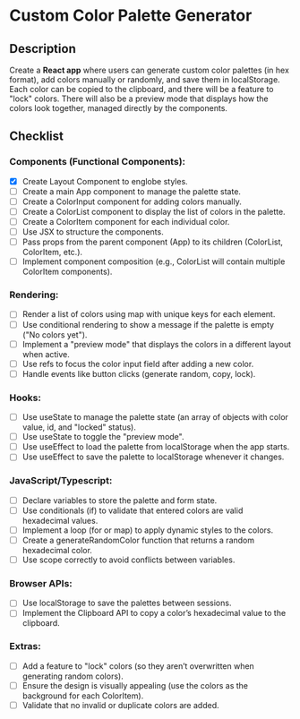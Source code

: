 # Custom Color Palette Generator

## Description

Create a **React app** where users can generate custom color palettes (in hex format), add colors manually or randomly, and save them in localStorage. Each color can be copied to the clipboard, and there will be a feature to "lock" colors. There will also be a preview mode that displays how the colors look together, managed directly by the components.

## Checklist

### Components (Functional Components):

- [x] Create Layout Component to englobe styles.
- [ ] Create a main App component to manage the palette state.
- [ ] Create a ColorInput component for adding colors manually.
- [ ] Create a ColorList component to display the list of colors in the palette.
- [ ] Create a ColorItem component for each individual color.
- [ ] Use JSX to structure the components.
- [ ] Pass props from the parent component (App) to its children (ColorList, ColorItem, etc.).
- [ ] Implement component composition (e.g., ColorList will contain multiple ColorItem components).

### Rendering:

- [ ] Render a list of colors using map with unique keys for each element.
- [ ] Use conditional rendering to show a message if the palette is empty ("No colors yet").
- [ ] Implement a "preview mode" that displays the colors in a different layout when active.
- [ ] Use refs to focus the color input field after adding a new color.
- [ ] Handle events like button clicks (generate random, copy, lock).

### Hooks:

- [ ] Use useState to manage the palette state (an array of objects with color value, id, and "locked" status).
- [ ] Use useState to toggle the "preview mode".
- [ ] Use useEffect to load the palette from localStorage when the app starts.
- [ ] Use useEffect to save the palette to localStorage whenever it changes.

### JavaScript/Typescript:

- [ ] Declare variables to store the palette and form state.
- [ ] Use conditionals (if) to validate that entered colors are valid hexadecimal values.
- [ ] Implement a loop (for or map) to apply dynamic styles to the colors.
- [ ] Create a generateRandomColor function that returns a random hexadecimal color.
- [ ] Use scope correctly to avoid conflicts between variables.

### Browser APIs:

- [ ] Use localStorage to save the palettes between sessions.
- [ ] Implement the Clipboard API to copy a color’s hexadecimal value to the clipboard.

### Extras:

- [ ] Add a feature to "lock" colors (so they aren’t overwritten when generating random colors).
- [ ] Ensure the design is visually appealing (use the colors as the background for each ColorItem).
- [ ] Validate that no invalid or duplicate colors are added.
